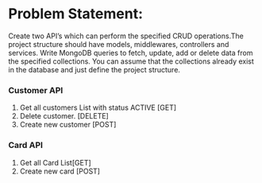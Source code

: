 # Problem Statement:
Create two API’s which can perform the specified CRUD operations.The project structure should
have models, middlewares, controllers and services. Write MongoDB queries to fetch, update,
add or delete data from the specified collections. You can assume that the collections already
exist in the database and just define the project structure.


### Customer API
1. Get all customers List with status ACTIVE [GET]
2. Delete customer. [DELETE]
3. Create new customer [POST]


### Card API
1. Get all Card List[GET]
2. Create new card [POST]